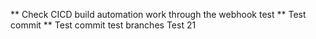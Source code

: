 ** Check CICD build automation work through the webhook test
** Test commit
** Test commit test branches
Test 21
